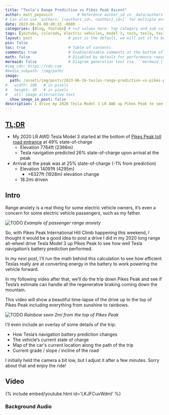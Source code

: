 ```yaml
---
title: "Tesla's Range Prediction vs Pikes Peak Ascent"
author: matt_popovich           # Reference author_id in _data/authors.yml
# Can also use `authors: [<author1_id>, <author2_id>]` for multiple entries
date: 2023-06-26 00:49:33 -0600
categories: [Blog, YouTube] # <=2 values here: top category and sub category
tags: [youtube, colorado, electric vehicles, model 3, tech, tesla, tesla model 3, time-lapse]       # TAG names should always be lowercase
layout: post                # post is the default, we will set it to be explicit
pin: false
toc: true                   # Table of contents
comments: true              # Enable/disable comments at the bottom of the post
math: false                 # Disabled by default for performance reasons
mermaid: false              # Diagram generation tool via ```mermaid [...]```
#img_cdn: https://cdn.com
#media_subpath: /img/path/
image:
  path: /assets/img/posts/2023-06-26-teslas-range-prediction-vs-pikes-peak-ascent/TODO.jpg
#   width: 100   # in pixels
#   height: 40   # in pixels
#   alt: image alternative text
  show_image_in_post: false
description: I drive my 2020 Tesla Model 3 LR AWD up Pikes Peak to see how accurate Tesla's range prediction software is!
---
```


## [TL;DR](https://www.merriam-webster.com/dictionary/TL%3BDR)
* My 2020 LR AWD Tesla Model 3 started at the bottom of [Pikes Peak toll road entrance](https://maps.app.goo.gl/BaYot5KuCJKJnGHq6) at 49% state-of-charge
  * Elevation 7764ft (2366m)
  * Tesla navigation predicted 26% state-of-charge upon arrival at the peak
* Arrival at the peak was at 25% state-of-charge (-1% from prediction)
  * Elevation 14091ft (4295m)
    * +6327ft (1928m) elevation change
  * 18.2mi driven

## Intro
Range anxiety is a real thing for some electric vehicle owners, it’s even a concern for some electric vehicle passengers, such as my father.

![TODO](screenshotOfImessage.jpg)
*Example of passenger range anxiety*

So, with Pikes Peak International Hill Climb happening this weekend, I thought it would be a good idea to post a drive I did in my 2020 long range all-wheel drive Tesla Model 3 up Pikes Peak to see how well Tesla navigation’s battery prediction performed.

<!-- TODO: Reference next post here when they are complete. Physics of how much energy physics says is minimally required -->
<!-- TODO: Fix YouTube video card, this video has not been made yet. It is not the EPA video -->
In my next post, I’ll run the math behind this calculation to see how efficient Teslas really are at converting energy in the battery to work powering the vehicle forward.
<!-- TODO: Reference future post here of trip down pikes peak -->
In my following video after that, we’ll do the trip down Pikes Peak and see if Tesla’s estimate can handle all the regenerative braking coming down the mountain.

This video will show a beautiful time-lapse of the drive up to the top of Pikes Peak including everything from sunshine to rainbows.

![TODO](rainbows.jpg)
*Rainbow seen 2mi from the top of Pikes Peak*

I’ll even include an overlay of some details of the trip:
* How Tesla’s navigation battery prediction changes
* The vehicle’s current state of charge
* Map of the car's current location along the path of the trip
* Current grade / slope / incline <!--TODO what do these mean, which is right-->of the road

I initially held the camera a bit low, but I adjust it after a few minutes. Sorry about that and enjoy the ride!

## Video

{% include embed/youtube.html id='LKJFCuxWdmI' %}

### Background Audio

<!--
&nbsp;

TODO: Add spotify link here x2 (if it can be found)
<div style="text-align:center">
<iframe
style="border-radius:12px"
src="https://open.spotify.com/embed/track/1agRQW1xM5KQe3QEyM8juD?utm_source=generator"
width="80%"
height="152"
frameBorder="0"
allowfullscreen=""
allow="autoplay; clipboard-write; encrypted-media; fullscreen; picture-in-picture"
loading="lazy">
</iframe>
</div>
-->
